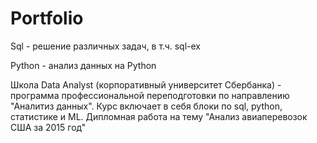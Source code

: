 # Portfolio

Sql - решение различных задач, в т.ч. sql-ex

Python - анализ данных на Python

Школа Data Analyst (корпоративный университет Сбербанка) - программа профессиональной переподготовки по направлению "Аналитиз данных". Курс включает в себя блоки по sql, python, статистике и ML. Дипломная работа на тему "Анализ авиаперевозок США за 2015 год"
